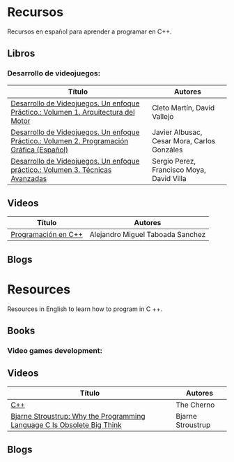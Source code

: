 # Recursos

Recursos en español para aprender a programar en C++.

## Libros

### Desarrollo de videojuegos:

| Título | Autores |
|-|-|
| [Desarrollo de Videojuegos. Un enfoque Práctico.: Volumen 1. Arquitectura del Motor](https://www.amazon.com.mx/Desarrollo-Videojuegos-Enfoque-Pr%C3%A1ctico-Arquitectura/dp/1517309557) | Cleto Martín, David Vallejo  |
| [Desarrollo de Videojuegos. Un enfoque Práctico.: Volumen 2. Programación Gráfica (Español)](https://www.amazon.com.mx/Desarrollo-Videojuegos-Enfoque-Pr%C3%A1ctico-Programaci%C3%B3n/dp/1517413389/) | Javier Albusac, Cesar Mora, Carlos Gonzáles |
| [Desarrollo de Videojuegos. Un enfoque práctico.: Volumen 3. Técnicas Avanzadas](https://www.amazon.com.mx/Desarrollo-Videojuegos-Enfoque-Pr%C3%A1ctico-Avanzadas/dp/1517430941/) | Sergio Perez, Francisco Moya, David Villa |


## Videos

| Título | Autores |
|-|-|
| [Programación en C++](https://www.youtube.com/watch?v=dJzLmjSJc2c&list=PLWtYZ2ejMVJlUu1rEHLC0i_oibctkl0Vh) | Alejandro Miguel Taboada Sanchez |


## Blogs

# Resources

Resources in English to learn how to program in C ++.

## Books

### Video games development:


## Videos

| Título | Autores |
|-|-|
| [C++](https://www.youtube.com/playlist?list=PLlrATfBNZ98dudnM48yfGUldqGD0S4FFb) | The Cherno |
|[Bjarne Stroustrup: Why the Programming Language C Is Obsolete Big Think](https://www.youtube.com/watch?v=KlPC3O1DVcg)|Bjarne Stroustrup|


## Blogs

